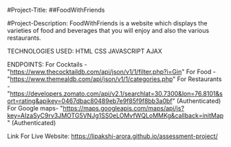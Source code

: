 #Project-Title: ##FoodWithFriends

#Project-Description: FoodWithFriends is a website which displays the varieties of food
and beverages that you will enjoy and also the various restaurants.

TECHNOLOGIES USED: 
HTML 
CSS 
JAVASCRIPT 
AJAX

ENDPOINTS: 
For Cocktails - "https://www.thecocktaildb.com/api/json/v1/1/filter.php?i=Gin" 
For Food - "https://www.themealdb.com/api/json/v1/1/categories.php" 
For Restaurants -"https://developers.zomato.com/api/v2.1/searchlat=30.7300&lon=76.8101&sort=rating&apikey=0467dbac80489eb7e9f85f9f8bb3a0bf" 
(Authenticated) 
For Google maps- "https://maps.googleapis.com/maps/api/js?key=AIzaSyC9rv3JMOTG5VNJg1SS0eLOMvfWQLoMMKg&callback=initMap" (Authenticated)

Link For Live Website: 
https://lipakshi-arora.github.io/assessment-project/
